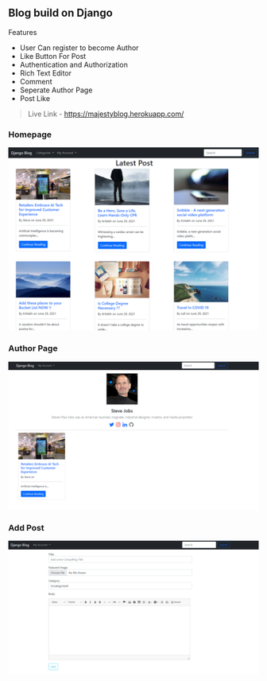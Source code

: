 ## Blog build on Django

Features 

- User Can register to become Author
- Like Button For Post
- Authentication and Authorization
- Rich Text Editor 
- Comment 
- Seperate Author Page
- Post Like

> Live Link - https://majestyblog.herokuapp.com/

### Homepage

![](/homepage.png)

### Author Page 

![](/author_page.png)


### Add Post 

![](/Add_post.png)

